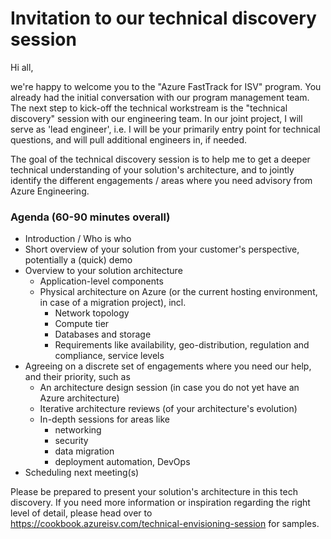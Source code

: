 
# Invitation to our technical discovery session

Hi all, 

we're happy to welcome you to the "Azure FastTrack for ISV" program. 
You already had the initial conversation with our program management team. 
The next step to kick-off the technical workstream is the "technical discovery" session with our engineering team. 
In our joint project, I will serve as 'lead engineer', i.e. I will be your primarily entry point for technical questions, and will pull additional engineers in, if needed. 

The goal of the technical discovery session is to help me to get a deeper technical understanding of your solution's architecture, and to jointly identify the different engagements / areas where you need advisory from Azure Engineering. 

### Agenda (60-90 minutes overall)

- Introduction / Who is who
- Short overview of your solution from your customer's perspective, potentially a (quick) demo
- Overview to your solution architecture
  - Application-level components
  - Physical architecture on Azure (or the current hosting environment, in case of a migration project), incl.
    - Network topology
    - Compute tier
    - Databases and storage
    - Requirements like availability, geo-distribution, regulation and compliance, service levels
- Agreeing on a discrete set of engagements where you need our help, and their priority, such as
  - An architecture design session (in case you do not yet have an Azure architecture)
  - Iterative architecture reviews (of your architecture's evolution)
  - In-depth sessions for areas like
    - networking
    - security
    - data migration
    - deployment automation, DevOps
- Scheduling next meeting(s)

Please be prepared to present your solution's architecture in this tech discovery. If you need more information or inspiration regarding the right level of detail, please head over to https://cookbook.azureisv.com/technical-envisioning-session for samples. 

